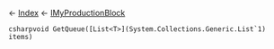 ← [Index](Api-Index) ← [IMyProductionBlock](Sandbox.ModAPI.Ingame.IMyProductionBlock)

```csharpvoid GetQueue([List<T>](System.Collections.Generic.List`1) items)```